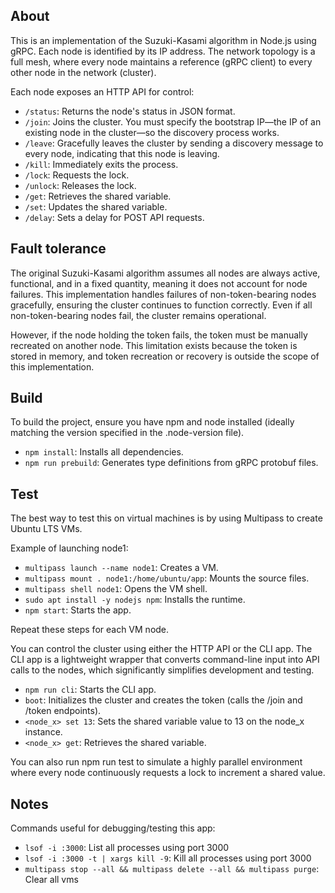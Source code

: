 ## About

This is an implementation of the Suzuki-Kasami algorithm in Node.js using gRPC. Each node is identified by its IP address. The network topology is a full mesh, where every node maintains a reference (gRPC client) to every other node in the network (cluster).

Each node exposes an HTTP API for control:

- `/status`: Returns the node's status in JSON format.
- `/join`: Joins the cluster. You must specify the bootstrap IP—the IP of an existing node in the cluster—so the discovery process works.
- `/leave`: Gracefully leaves the cluster by sending a discovery message to every node, indicating that this node is leaving.
- `/kill`: Immediately exits the process.
- `/lock`: Requests the lock.
- `/unlock`: Releases the lock.
- `/get`: Retrieves the shared variable.
- `/set`: Updates the shared variable.
- `/delay`: Sets a delay for POST API requests.

## Fault tolerance

The original Suzuki-Kasami algorithm assumes all nodes are always active, functional, and in a fixed quantity, meaning it does not account for node failures. This implementation handles failures of non-token-bearing nodes gracefully, ensuring the cluster continues to function correctly. Even if all non-token-bearing nodes fail, the cluster remains operational.

However, if the node holding the token fails, the token must be manually recreated on another node. This limitation exists because the token is stored in memory, and token recreation or recovery is outside the scope of this implementation.

## Build

To build the project, ensure you have npm and node installed (ideally matching the version specified in the .node-version file).

- `npm install`: Installs all dependencies.
- `npm run prebuild`: Generates type definitions from gRPC protobuf files.

## Test

The best way to test this on virtual machines is by using Multipass to create Ubuntu LTS VMs.

Example of launching node1:

- `multipass launch --name node1`: Creates a VM.
- `multipass mount . node1:/home/ubuntu/app`: Mounts the source files.
- `multipass shell node1`: Opens the VM shell.
- `sudo apt install -y nodejs npm`: Installs the runtime.
- `npm start`: Starts the app.

Repeat these steps for each VM node.

You can control the cluster using either the HTTP API or the CLI app. The CLI app is a lightweight wrapper that converts command-line input into API calls to the nodes, which significantly simplifies development and testing.

- `npm run cli`: Starts the CLI app.
- `boot`: Initializes the cluster and creates the token (calls the /join and /token endpoints).
- `<node_x> set 13`: Sets the shared variable value to 13 on the node_x instance.
- `<node_x> get`: Retrieves the shared variable.

You can also run npm run test to simulate a highly parallel environment where every node continuously requests a lock to increment a shared value.

## Notes

Commands useful for debugging/testing this app:

- `lsof -i :3000`: List all processes using port 3000
- `lsof -i :3000 -t | xargs kill -9`: Kill all processes using port 3000
- `multipass stop --all && multipass delete --all && multipass purge`: Clear all vms
